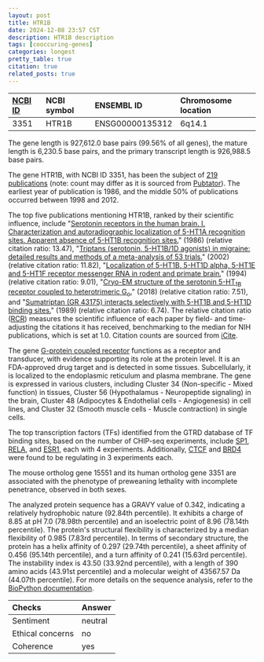 ```yaml
---
layout: post
title: HTR1B
date: 2024-12-08 23:57 CST
description: HTR1B description
tags: [cooccuring-genes]
categories: longest
pretty_table: true
citation: true
related_posts: true
---
```




| [NCBI ID](https://www.ncbi.nlm.nih.gov/gene/3351) | NCBI symbol | ENSEMBL ID | Chromosome location |
| :-------- | :------- | :-------- | :------- |
| 3351  | HTR1B | ENSG00000135312 | 6q14.1 |



The gene length is 927,612.0 base pairs (99.56% of all genes), the mature length is 6,230.5 base pairs, and the primary transcript length is 926,988.5 base pairs.


The gene HTR1B, with NCBI ID 3351, has been the subject of [219 publications](https://pubmed.ncbi.nlm.nih.gov/?term=%22HTR1B%22) (note: count may differ as it is sourced from [Pubtator](https://academic.oup.com/nar/article/47/W1/W587/5494727)). The earliest year of publication is 1986, and the middle 50% of publications occurred between 1998 and 2012.


The top five publications mentioning HTR1B, ranked by their scientific influence, include "[Serotonin receptors in the human brain. I. Characterization and autoradiographic localization of 5-HT1A recognition sites. Apparent absence of 5-HT1B recognition sites.](https://pubmed.ncbi.nlm.nih.gov/3719375)" (1986) (relative citation ratio: 13.47), "[Triptans (serotonin, 5-HT1B/1D agonists) in migraine: detailed results and methods of a meta-analysis of 53 trials.](https://pubmed.ncbi.nlm.nih.gov/12383060)" (2002) (relative citation ratio: 11.82), "[Localization of 5-HT1B, 5-HT1D alpha, 5-HT1E and 5-HT1F receptor messenger RNA in rodent and primate brain.](https://pubmed.ncbi.nlm.nih.gov/7984275)" (1994) (relative citation ratio: 9.01), "[Cryo-EM structure of the serotonin 5-HT<sub>1B</sub> receptor coupled to heterotrimeric G<sub>o</sub>.](https://pubmed.ncbi.nlm.nih.gov/29925951)" (2018) (relative citation ratio: 7.51), and "[Sumatriptan (GR 43175) interacts selectively with 5-HT1B and 5-HT1D binding sites.](https://pubmed.ncbi.nlm.nih.gov/2545459)" (1989) (relative citation ratio: 6.74). The relative citation ratio ([RCR](https://journals.plos.org/plosbiology/article?id=10.1371/journal.pbio.1002541)) measures the scientific influence of each paper by field- and time-adjusting the citations it has received, benchmarking to the median for NIH publications, which is set at 1.0. Citation counts are sourced from [iCite](https://icite.od.nih.gov).


The gene [G-protein coupled receptor](https://www.proteinatlas.org/[Ensembl]-[Gene]) functions as a receptor and transducer, with evidence supporting its role at the protein level. It is an FDA-approved drug target and is detected in some tissues. Subcellularly, it is localized to the endoplasmic reticulum and plasma membrane. The gene is expressed in various clusters, including Cluster 34 (Non-specific - Mixed function) in tissues, Cluster 56 (Hypothalamus - Neuropeptide signaling) in the brain, Cluster 48 (Adipocytes & Endothelial cells - Angiogenesis) in cell lines, and Cluster 32 (Smooth muscle cells - Muscle contraction) in single cells.


The top transcription factors (TFs) identified from the GTRD database of TF binding sites, based on the number of CHIP-seq experiments, include [SP1](https://www.ncbi.nlm.nih.gov/gene/6667), [RELA](https://www.ncbi.nlm.nih.gov/gene/5970), and [ESR1](https://www.ncbi.nlm.nih.gov/gene/2099), each with 4 experiments. Additionally, [CTCF](https://www.ncbi.nlm.nih.gov/gene/10664) and [BRD4](https://www.ncbi.nlm.nih.gov/gene/23476) were found to be regulating in 3 experiments each.








The mouse ortholog gene 15551 and its human ortholog gene 3351 are associated with the phenotype of preweaning lethality with incomplete penetrance, observed in both sexes.


The analyzed protein sequence has a GRAVY value of 0.342, indicating a relatively hydrophobic nature (92.84th percentile). It exhibits a charge of 8.85 at pH 7.0 (78.98th percentile) and an isoelectric point of 8.96 (78.14th percentile). The protein's structural flexibility is characterized by a median flexibility of 0.985 (7.83rd percentile). In terms of secondary structure, the protein has a helix affinity of 0.297 (29.74th percentile), a sheet affinity of 0.456 (95.14th percentile), and a turn affinity of 0.241 (15.63rd percentile). The instability index is 43.50 (33.92nd percentile), with a length of 390 amino acids (43.91st percentile) and a molecular weight of 43567.57 Da (44.07th percentile). For more details on the sequence analysis, refer to the [BioPython documentation](https://biopython.org/docs/1.75/api/Bio.SeqUtils.ProtParam.html).



| Checks    | Answer |
| :-------- | :------- |
| Sentiment  | neutral   |
| Ethical concerns | no     |
| Coherence    | yes    |